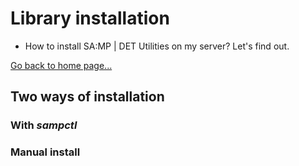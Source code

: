 # Library installation

- How to install SA:MP | DET Utilities on my server?
 Let's find out.
 
 [Go back to home page...](README.md)
 
 ## Two ways of installation
 
 ### With *sampctl*
 
 ### Manual install
